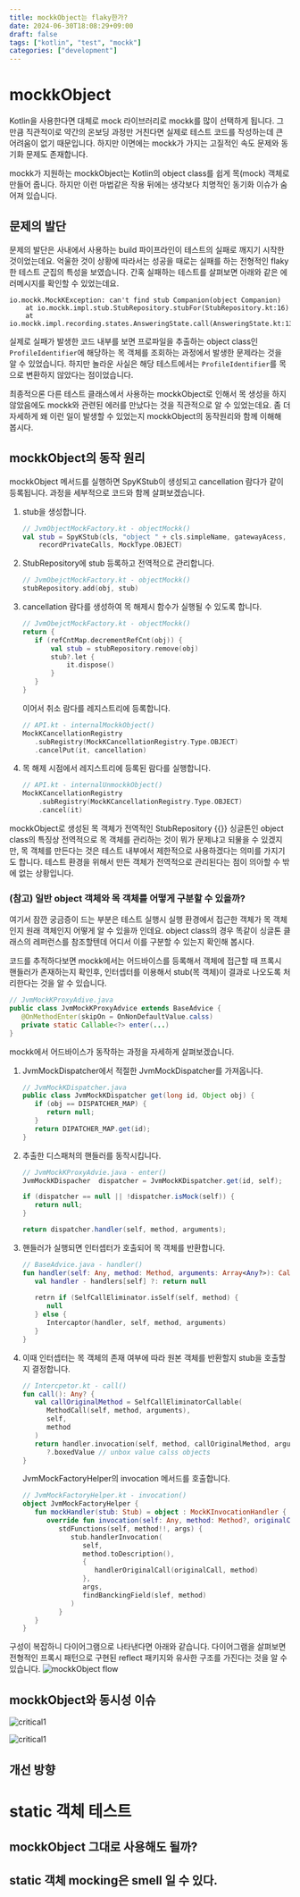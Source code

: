 ```yaml
---
title: mockkObject는 flaky한가?
date: 2024-06-30T18:08:29+09:00
draft: false
tags: ["kotlin", "test", "mockk"]
categories: ["development"]
---
```


# mockkObject

Kotlin을 사용한다면 대체로 mock 라이브러리로 mockk를 많이 선택하게 됩니다.
그만큼 직관적이로 약간의 온보딩 과정만 거친다면 실제로 테스트 코드를 작성하는데 큰 어려움이 없기 때문입니다.
하지만 이면에는 mockk가 가지는 고질적인 속도 문제와 동기화 문제도 존재합니다.

mockk가 지원하는 mockkObject는 Kotlin의 object class를 쉽게 목(mock) 객체로 만들어 줍니다.
하지만 이런 마법같은 작용 뒤에는 생각보다 치명적인 동기화 이슈가 숨어져 있습니다.

## 문제의 발단
문제의 발단은 사내에서 사용하는 build 파이프라인이 테스트의 실패로 깨지기 시작한 것이었는데요.
억울한 것이 상황에 따라서는 성공을 때로는 실패를 하는 전형적인 flaky한 테스트 군집의 특성을 보였습니다.
간혹 실패하는 테스트를 살펴보면 아래와 같은 에러메시지를 확인할 수 있었는데요.

```
io.mockk.MockKException: can't find stub Companion(object Companion)
    at io.mockk.impl.stub.StubRepository.stubFor(StubRepository.kt:16)
    at io.mockk.impl.recording.states.AnsweringState.call(AnsweringState.kt:13)
```

실제로 실패가 발생한 코드 내부를 보면 프로파일을 추출하는 object class인 `ProfileIdentifier`에 해당하는 목 객체를 조회하는 과정에서 발생한 문제라는 것을 알 수 있었습니다.
하지만 놀라운 사실은 해당 테스트에서는 `ProfileIdentifier`를 목으로 변환하지 않았다는 점이었습니다.

최종적으론 다른 테스트 클래스에서 사용하는 mockkObject로 인해서 목 생성을 하지 않았음에도 mockk와 관련된 에러를 만났다는 것을 직관적으로 알 수 있었는데요.
좀 더 자세하게 왜 이런 일이 발생할 수 있었는지 mockkObject의 동작원리와 함께 이해해 봅시다.

## mockkObject의 동작 원리

mockkObject 메서드를 실행하면 SpyKStub이 생성되고 cancellation 람다가 같이 등록됩니다.
과정을 세부적으로 코드와 함께 살펴보겠습니다.

1. stub을 생성합니다.
    ```Kotlin
   // JvmObjectMockFactory.kt - objectMockk() 
   val stub = SpyKStub(cls, "object " + cls.simpleName, gatewayAcess, 
        recordPrivateCalls, MockType.OBJECT)
    ```
2. StubRepository에 stub 등록하고 전역적으로 관리합니다.
    ```Kotlin
   // JvmObejctMockFactory.kt - objectMockk()
   stubRepository.add(obj, stub)
   ```
3. cancellation 람다를 생성하여 목 해제시 함수가 실행될 수 있도록 합니다.
    ```Kotlin
   // JvmObejctMockFactory.kt - objectMockk()
   return {
       if (refCntMap.decrementRefCnt(obj)) {
           val stub = stubRepository.remove(obj)
           stub?.let {
               it.dispose()
           }
       }
   }
   ```
   이어서 취소 람다를 레지스트리에 등록합니다.
    ```Kotlin
   // API.kt - internalMockkObject()
   MockKCancellationRegistry
       .subRegistry(MockKCancellationRegistry.Type.OBJECT)
       .cancelPut(it, cancellation)
   ```
4. 목 해제 시점에서 레지스트리에 등록된 람다를 실행합니다.
   ```Kotlin
   // API.kt - internalUnmockkObject()
   MockKCancellationRegistry
       .subRegistry(MockKCancellationRegistry.Type.OBJECT)
       .cancel(it)
    ```
   
mockkObject로 생성된 목 객체가 전역적인 StubRepository {{<color color="#FB6F92" text="내부에서 전역적으로 관리된다는 사실을 알 수 있습니다.">}}
싱글톤인 object class의 특징상 전역적으로 목 객체를 관리하는 것이 뭐가 문제냐고 되물을 수 있겠지만, 
목 객체를 만든다는 것은 테스트 내부에서 제한적으로 사용하겠다는 의미를 가지기도 합니다.
테스트 환경을 위해서 만든 객체가 전역적으로 관리된다는 점이 의아할 수 밖에 없는 상황입니다.

### (참고) 일반 object 객체와 목 객체를 어떻게 구분할 수 있을까?
여기서 잠깐 궁금증이 드는 부분은 테스트 실행시 실행 환경에서 접근한 객체가 목 객체인지 원래 객체인지 어떻게 알 수 있을까 인데요.
object class의 경우 똑같이 싱글톤 클래스의 레퍼런스를 참조할텐데 어디서 이를 구분할 수 있는지 확인해 봅시다.

코드를 추적하다보면 mockk에서는 어드바이스를 등록해서 객체에 접근할 때 프록시 핸들러가 존재하는지 확인후, 인터셉터를 이용해서 stub(목 객체)이 결과로 나오도록 처리한다는 것을 알 수 있습니다.

```Java
// JvmMockKProxyAdive.java
public class JvmMockKProxyAdvice extends BaseAdvice {
   @OnMethodEnter(skipOn = OnNonDefaultValue.calss)
   private static Callable<?> enter(...)
}
```

mockk에서 어드바이스가 동작하는 과정을 자세하게 살펴보겠습니다.

1. JvmMockDispatcher에서 적절한 JvmMockDispatcher를 가져옵니다.
   ```Java
   // JvmMockKDispatcher.java
   public class JvmMockKDispatcher get(long id, Object obj) {
      if (obj == DISPATCHER_MAP) {
         return null;
      }
      return DIPATCHER_MAP.get(id);
   }
   ```
2. 추출한 디스패처의 핸들러를 동작시킵니다.
   ```Java
   // JvmMockKProxyAdvie.java - enter()
   JvmMockKDispacher  dispatcher = JvmMockKDispatcher.get(id, self);
   
   if (dispatcher == null || !dispatcher.isMock(self)) {
      return null;
   }
   
   return dispatcher.handler(self, method, arguments);
   ```
3. 핸들러가 실행되면 인터셉터가 호출되어 목 객체를 반환합니다.
   ```Kotlin
   // BaseAdvice.java - handler()
   fun handler(self: Any, method: Method, arguments: Array<Any?>): Callable<*>? {
      val handler - handlers[self] ?: return null
      
      retrn if (SelfCallEliminator.isSelf(self, method) {
         null
      } else {
         Intercaptor(handler, self, method, arguments)
      }
   }
   ```
4. 이때 인터셉터는 목 객체의 존재 여부에 따라 원본 객체를 반환할지 stub을 호출할지 결정합니다.
   ```Kotlin
   // Intercpetor.kt - call()
   fun call(): Any? {
      val callOriginalMethod = SelfCallEliminatorCallable(
         MethodCall(self, method, arguments),
         self,
         method
      )
      return handler.invocation(self, method, callOriginalMethod, arguments)
         ?.boxedValue // unbox value calss objects
   }
   ```
   JvmMockFactoryHelper의 invocation 메서드를 호출합니다.

   ```Kotlin
   // JvmMockFactoryHelper.kt - invocation()
   object JvmMockFactoryHelper {
      fun mockHandler(stub: Stub) = object : MockKInvocationHandler {
         override fun invocation(self: Any, method: Method?, originalCall: Callble<*>?, args: Array<Any?>) =
            stdFunctions(self, method!!, args) {
               stub.handlerInvocation(
                  self,
                  method.toDescription(),
                  {
                     handlerOriginalCall(originalCall, method)
                  },
                  args,
                  findBanckingField(slef, method)
               )
            }
      }
   }
   ```

구성이 복잡하니 다이어그램으로 나타낸다면 아래와 같습니다. 
다이어그램을 살펴보면 전형적인 프록시 패턴으로 구현된 reflect 패키지와 유사한 구조를 가진다는 것을 알 수 있습니다.
![mockkObject flow](mockkObject_flow.png "40rem")

## mockkObject와 동시성 이슈

![critical1](critical1.png)

![critical1](critical2.png)

## 개선 방향

# static 객체 테스트

## mockkObject 그대로 사용해도 될까?

## static 객체 mocking은 smell 일 수 있다.
